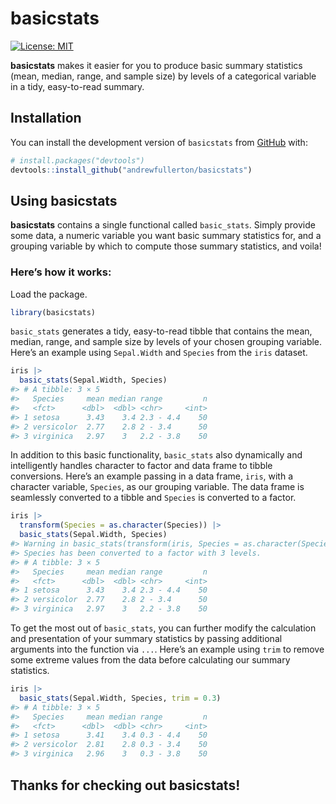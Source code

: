 
<!-- README.md is generated from README.Rmd. Please edit that file -->

# basicstats

<!-- badges: start -->

[![License:
MIT](https://img.shields.io/badge/License-MIT-yellow.svg)](https://opensource.org/licenses/MIT)
<!-- badges: end -->

**basicstats** makes it easier for you to produce basic summary
statistics (mean, median, range, and sample size) by levels of a
categorical variable in a tidy, easy-to-read summary.

## Installation

You can install the development version of `basicstats` from
[GitHub](https://github.com/andrewfullerton/basicstats) with:

``` r
# install.packages("devtools")
devtools::install_github("andrewfullerton/basicstats")
```

## Using basicstats

**basicstats** contains a single functional called `basic_stats`. Simply
provide some data, a numeric variable you want basic summary statistics
for, and a grouping variable by which to compute those summary
statistics, and voila!

### Here’s how it works:

Load the package.

``` r
library(basicstats)
```

`basic_stats` generates a tidy, easy-to-read tibble that contains the
mean, median, range, and sample size by levels of your chosen grouping
variable. Here’s an example using `Sepal.Width` and `Species` from the
`iris` dataset.

``` r
iris |> 
  basic_stats(Sepal.Width, Species)
#> # A tibble: 3 × 5
#>   Species     mean median range         n
#>   <fct>      <dbl>  <dbl> <chr>     <int>
#> 1 setosa      3.43    3.4 2.3 - 4.4    50
#> 2 versicolor  2.77    2.8 2 - 3.4      50
#> 3 virginica   2.97    3   2.2 - 3.8    50
```

In addition to this basic functionality, `basic_stats` also dynamically
and intelligently handles character to factor and data frame to tibble
conversions. Here’s an example passing in a data frame, `iris`, with a
character variable, `Species`, as our grouping variable. The data frame
is seamlessly converted to a tibble and `Species` is converted to a
factor.

``` r
iris |>
  transform(Species = as.character(Species)) |>
  basic_stats(Sepal.Width, Species)
#> Warning in basic_stats(transform(iris, Species = as.character(Species)), :
#> Species has been converted to a factor with 3 levels.
#> # A tibble: 3 × 5
#>   Species     mean median range         n
#>   <fct>      <dbl>  <dbl> <chr>     <int>
#> 1 setosa      3.43    3.4 2.3 - 4.4    50
#> 2 versicolor  2.77    2.8 2 - 3.4      50
#> 3 virginica   2.97    3   2.2 - 3.8    50
```

To get the most out of `basic_stats`, you can further modify the
calculation and presentation of your summary statistics by passing
additional arguments into the function via `...`. Here’s an example
using `trim` to remove some extreme values from the data before
calculating our summary statistics.

``` r
iris |>
  basic_stats(Sepal.Width, Species, trim = 0.3)
#> # A tibble: 3 × 5
#>   Species     mean median range         n
#>   <fct>      <dbl>  <dbl> <chr>     <int>
#> 1 setosa      3.41    3.4 0.3 - 4.4    50
#> 2 versicolor  2.81    2.8 0.3 - 3.4    50
#> 3 virginica   2.96    3   0.3 - 3.8    50
```

## Thanks for checking out basicstats!
